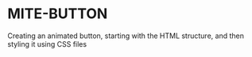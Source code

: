 # MITE-BUTTON

Creating an animated button, starting with the HTML structure, and then styling it using CSS files
